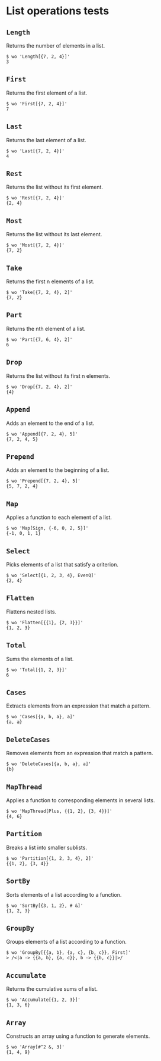 # List operations tests

## `Length`

Returns the number of elements in a list.

```scrut
$ wo 'Length[{7, 2, 4}]'
3
```


## `First`

Returns the first element of a list.

```scrut
$ wo 'First[{7, 2, 4}]'
7
```


## `Last`

Returns the last element of a list.

```scrut
$ wo 'Last[{7, 2, 4}]'
4
```


## `Rest`

Returns the list without its first element.

```scrut
$ wo 'Rest[{7, 2, 4}]'
{2, 4}
```


## `Most`

Returns the list without its last element.

```scrut
$ wo 'Most[{7, 2, 4}]'
{7, 2}
```


## `Take`

Returns the first n elements of a list.

```scrut
$ wo 'Take[{7, 2, 4}, 2]'
{7, 2}
```


## `Part`

Returns the nth element of a list.

```scrut
$ wo 'Part[{7, 6, 4}, 2]'
6
```


## `Drop`

Returns the list without its first n elements.

```scrut
$ wo 'Drop[{7, 2, 4}, 2]'
{4}
```


## `Append`

Adds an element to the end of a list.

```scrut
$ wo 'Append[{7, 2, 4}, 5]'
{7, 2, 4, 5}
```


## `Prepend`

Adds an element to the beginning of a list.

```scrut
$ wo 'Prepend[{7, 2, 4}, 5]'
{5, 7, 2, 4}
```


## `Map`

Applies a function to each element of a list.

```scrut
$ wo 'Map[Sign, {-6, 0, 2, 5}]'
{-1, 0, 1, 1}
```


## `Select`

Picks elements of a list that satisfy a criterion.

```scrut
$ wo 'Select[{1, 2, 3, 4}, EvenQ]'
{2, 4}
```


## `Flatten`

Flattens nested lists.

```scrut
$ wo 'Flatten[{{1}, {2, 3}}]'
{1, 2, 3}
```


## `Total`

Sums the elements of a list.

```scrut
$ wo 'Total[{1, 2, 3}]'
6
```


## `Cases`

Extracts elements from an expression that match a pattern.

```todo
$ wo 'Cases[{a, b, a}, a]'
{a, a}
```


## `DeleteCases`

Removes elements from an expression that match a pattern.

```todo
$ wo 'DeleteCases[{a, b, a}, a]'
{b}
```


## `MapThread`

Applies a function to corresponding elements in several lists.

```todo
$ wo 'MapThread[Plus, {{1, 2}, {3, 4}}]'
{4, 6}
```


## `Partition`


Breaks a list into smaller sublists.

```todo
$ wo 'Partition[{1, 2, 3, 4}, 2]'
{{1, 2}, {3, 4}}
```


## `SortBy`

Sorts elements of a list according to a function.

```todo
$ wo 'SortBy[{3, 1, 2}, # &]'
{1, 2, 3}
```


## `GroupBy`

Groups elements of a list according to a function.

```todo
$ wo 'GroupBy[{{a, b}, {a, c}, {b, c}}, First]'
> /<|a -> {{a, b}, {a, c}}, b -> {{b, c}}|>/
```


## `Accumulate`

Returns the cumulative sums of a list.

```todo
$ wo 'Accumulate[{1, 2, 3}]'
{1, 3, 6}
```


## `Array`

Constructs an array using a function to generate elements.

```todo
$ wo 'Array[#^2 &, 3]'
{1, 4, 9}
```
